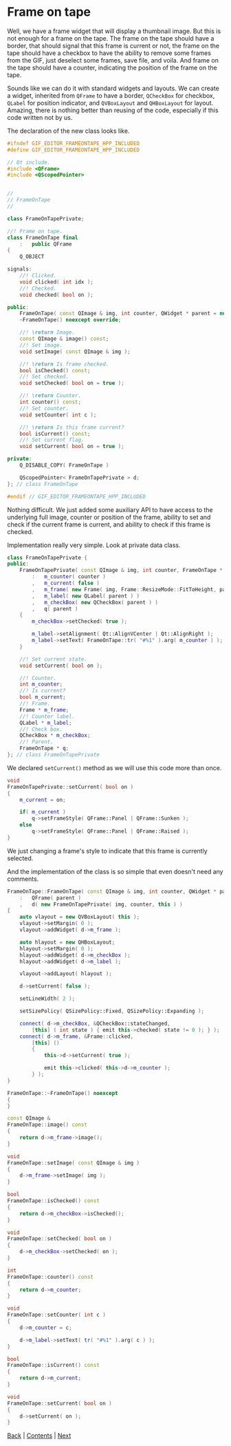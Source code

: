 # Frame on tape

Well, we have a frame widget that will display a thumbnail image. But this is not enough
for a frame on the tape. The frame on the tape should have a border, that should signal that
this frame is current or not, the frame on the tape should have a checkbox to have the ability
to remove some frames from the GIF, just deselect some frames, save file, and voila. And
frame on the tape should have a counter, indicating the position of the frame on the tape.

Sounds like we can do it with standard widgets and layouts. We can create a widget, inherited
from `QFrame` to have a border, `QCheckBox` for checkbox, `QLabel` for position indicator,
and `QVBoxLayout` and `QHBoxLayout` for layout. Amazing, there is nothing better than
reusing of the code, especially if this code written not by us.

The declaration of the new class looks like.

```cpp
#ifndef GIF_EDITOR_FRAMEONTAPE_HPP_INCLUDED
#define GIF_EDITOR_FRAMEONTAPE_HPP_INCLUDED

// Qt include.
#include <QFrame>
#include <QScopedPointer>


//
// FrameOnTape
//

class FrameOnTapePrivate;

//! Frame on tape.
class FrameOnTape final
	:	public QFrame
{
	Q_OBJECT

signals:
	//! Clicked.
	void clicked( int idx );
	//! Checked.
	void checked( bool on );

public:
	FrameOnTape( const QImage & img, int counter, QWidget * parent = nullptr );
	~FrameOnTape() noexcept override;

	//! \return Image.
	const QImage & image() const;
	//! Set image.
	void setImage( const QImage & img );

	//! \return Is frame checked.
	bool isChecked() const;
	//! Set checked.
	void setChecked( bool on = true );

	//! \return Counter.
	int counter() const;
	//! Set counter.
	void setCounter( int c );

	//! \return Is this frame current?
	bool isCurrent() const;
	//! Set current flag.
	void setCurrent( bool on = true );

private:
	Q_DISABLE_COPY( FrameOnTape )

	QScopedPointer< FrameOnTapePrivate > d;
}; // class FrameOnTape

#endif // GIF_EDITOR_FRAMEONTAPE_HPP_INCLUDED
```

Nothing difficult. We just added some auxiliary API to have access to the underlying full image,
counter or position of the frame, ability to set and check if the current frame is current, and
ability to check if this frame is checked.

Implementation really very simple. Look at private data class.

```cpp
class FrameOnTapePrivate {
public:
	FrameOnTapePrivate( const QImage & img, int counter, FrameOnTape * parent )
		:	m_counter( counter )
		,	m_current( false )
		,	m_frame( new Frame( img, Frame::ResizeMode::FitToHeight, parent ) )
		,	m_label( new QLabel( parent ) )
		,	m_checkBox( new QCheckBox( parent ) )
		,	q( parent )
	{
		m_checkBox->setChecked( true );

		m_label->setAlignment( Qt::AlignVCenter | Qt::AlignRight );
		m_label->setText( FrameOnTape::tr( "#%1" ).arg( m_counter ) );
	}

	//! Set current state.
	void setCurrent( bool on );

	//! Counter.
	int m_counter;
	//! Is current?
	bool m_current;
	//! Frame.
	Frame * m_frame;
	//! Counter label.
	QLabel * m_label;
	//! Check box.
	QCheckBox * m_checkBox;
	//! Parent.
	FrameOnTape * q;
}; // class FrameOnTapePrivate
```

We declared `setCurrent()` method as we will use this code more than once.

```cpp
void
FrameOnTapePrivate::setCurrent( bool on )
{
	m_current = on;

	if( m_current )
		q->setFrameStyle( QFrame::Panel | QFrame::Sunken );
	else
		q->setFrameStyle( QFrame::Panel | QFrame::Raised );
}
```

We just changing a frame's style to indicate that this frame is currently selected.

And the implementation of the class is so simple that even doesn't need any comments.

```cpp
FrameOnTape::FrameOnTape( const QImage & img, int counter, QWidget * parent )
	:	QFrame( parent )
	,	d( new FrameOnTapePrivate( img, counter, this ) )
{
	auto vlayout = new QVBoxLayout( this );
	vlayout->setMargin( 0 );
	vlayout->addWidget( d->m_frame );

	auto hlayout = new QHBoxLayout;
	hlayout->setMargin( 0 );
	hlayout->addWidget( d->m_checkBox );
	hlayout->addWidget( d->m_label );

	vlayout->addLayout( hlayout );

	d->setCurrent( false );

	setLineWidth( 2 );

	setSizePolicy( QSizePolicy::Fixed, QSizePolicy::Expanding );

	connect( d->m_checkBox, &QCheckBox::stateChanged,
		[this] ( int state ) { emit this->checked( state != 0 ); } );
	connect( d->m_frame, &Frame::clicked,
		[this] ()
		{
			this->d->setCurrent( true );

			emit this->clicked( this->d->m_counter );
		} );
}

FrameOnTape::~FrameOnTape() noexcept
{
}

const QImage &
FrameOnTape::image() const
{
	return d->m_frame->image();
}

void
FrameOnTape::setImage( const QImage & img )
{
	d->m_frame->setImage( img );
}

bool
FrameOnTape::isChecked() const
{
	return d->m_checkBox->isChecked();
}

void
FrameOnTape::setChecked( bool on )
{
	d->m_checkBox->setChecked( on );
}

int
FrameOnTape::counter() const
{
	return d->m_counter;
}

void
FrameOnTape::setCounter( int c )
{
	d->m_counter = c;

	d->m_label->setText( tr( "#%1" ).arg( c ) );
}

bool
FrameOnTape::isCurrent() const
{
	return d->m_current;
}

void
FrameOnTape::setCurrent( bool on )
{
	d->setCurrent( on );
}
```

[Back](05.md) | [Contents](../README.md) | [Next](07.md)
